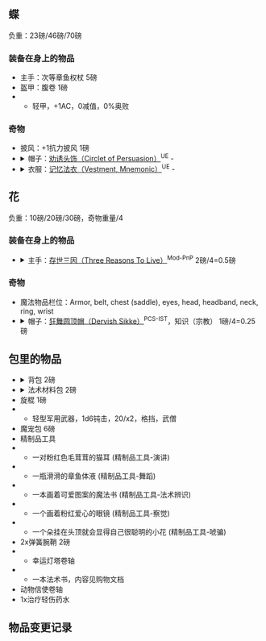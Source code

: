 ## 蝶

负重：23磅/46磅/70磅

### 装备在身上的物品

- 主手：次等章鱼权杖 5磅
- 盔甲：腹卷 1磅
- - 轻甲，+1AC，0减值，0%奥败

### 奇物

- 披风：+1抗力披风 1磅
- <details><summary>帽子：<a href="https://www.aonprd.com/MagicWondrousDisplay.aspx?FinalName=Circlet%20of%20Persuasion">劝诱头饰（Circlet of Persuasion）</a><sup>UE</sup> -</summary>此银色头饰使穿戴者的所有基于魅力属性的检定得到+3表现加值。</details>
- <details><summary>衣服：<a href="https://www.aonprd.com/MagicWondrousDisplay.aspx?FinalName=Circlet%20of%20Persuasion">记忆法衣（Vestment, Mnemonic）</a><sup>UE</sup> -</summary>这是一件看起来很柔软的蓝色丝绸长袍，小花状的纹饰布满了整个表面。如果穿戴者是一名自发施法者，他可以每日一次，消耗一个法术位，从一个书本资源（卷轴、法术书等等）上，释放一个法术，如同他已知整个法术一般。该法术必须在他的法术列表里，该法术等级必须小于等于所消耗的法术位等级，该法术类型必须等同于消耗的法术位类型（奥术或者神术）。穿戴者必须能够读出该书本资源（例如解读文书技能或者阅读魔法法术），并且必须将其拿在手上。激活法衣能力不需要动作，不过施法方面如同正常，包括施法时间，提供材料或器材，其他方面等等。使用记忆法衣的能力施法，不会消耗书写资源（译注：即卷轴不消耗掉，但材料器材等需要如常自费消耗或提供。）。记忆法衣在使用前必须持续穿戴24小时。</details>

## 花

负重：10磅/20磅/30磅，奇物重量/4

### 装备在身上的物品

- <details><summary>主手：<a href="https://aonprd.com/MagicWondrousDisplay.aspx?FinalName=Three%20Reasons%20to%20Live">存世三因（Three Reasons To Live）</a><sup>Mod-PnP</sup> 2磅/4=0.5磅</summary>这个魔法乐器是由三种不同生物的角（奇美拉、凶暴公羊与半羊人）制成，相互连接成一根约2尺长的羊角号。每天可以吹响号角一次，影响30尺内所有能听到它声音的生物。受到影响的生物获得音波抗力10，并在所有造成音波伤害、依赖语言（language-dependent）或必须听到才能生效的法术或效果时，在豁免上获得+2加值。此保护效果能持续10分钟。若吟游诗人用此号角启动吟游表演，那么在计算时该吟游表演的所有效果，该吟游诗人的等级视为比原本高6级。这不会让吟游诗人能够使用新的吟游表演；它只会增强吟游诗人原本就能使用的那些吟游表演。</details>

### 奇物

- 魔法物品栏位：Armor, belt, chest (saddle), eyes, head, headband, neck, ring, wrist
- <details><summary>帽子：<a href="https://aonprd.com/MagicWondrousDisplay.aspx?FinalName=Dervish%20Sikke">狂舞圆顶帽（Dervish Sikke）</a><sup>PCS-IST</sup>，知识（宗教） 1磅/4=0.25磅</summary>晨花的狂舞者们特别青睐这顶圆柱形的毛毡帽。它使穿戴者在一个知识或表演技能上获得+2表现加值，在制造狂舞圆顶帽时就要决定获得加值的技能。大多数的狂舞圆顶帽是给予知识（宗教）或表演（舞蹈）检定加值。若穿戴者是吟游诗人，在决定逸闻知识职业能力的效果时，他的吟游诗人视为比原来高5级。此外，吟游诗人激发勇气与提振技能职业特性提供的加值增加1点。最后，穿戴狂舞圆顶帽的吟游诗人可以在任何他有级数的表演技能检定上取10。</details>

## 包里的物品

- <details><summary>背包 2磅</summary>这种皮革背包有一个大口袋，可用扣带关闭，可容纳约2立方英尺的物品。有些背包在侧面会有一个或多个小口袋。</details>
- <details><summary>法术材料包 2磅</summary>这枚小皮包里准备了你所有法术所需的施法材料和器材，不过并不包含更加昂贵的法术材料，神术法器和体积无法装入皮包的材料。大多数法术材料包都是防水的，并且可以挎在腰上或挂在胸带上。</details>
- 旋棍 1磅
- - 轻型军用武器，1d6钝击，20/x2，格挡，武僧
- 魔宠包 6磅
- 精制品工具
- - 一对粉红色毛茸茸的猫耳 (精制品工具-演讲)
- - 一瓶滑滑的章鱼体液 (精制品工具-舞蹈)
- - 一本画着可爱图案的魔法书 (精制品工具-法术辨识) 
- - 一个画着粉红爱心的眼镜 (精制品工具-察觉)
- - 一个朵挂在头顶就会显得自己很聪明的小花 (精制品工具-唬骗)
- 2x弹簧腕鞘 2磅
- - 幸运灯塔卷轴
- - 一本法术书，内容见购物文档
- 动物信使卷轴
- 1x治疗轻伤药水

## 物品变更记录
